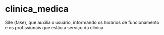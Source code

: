 # clinica_medica
Site (fake), que auxilia o usuário, informando os horários de funcionamento e os profissionais que estão a serviço da clínica.
